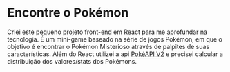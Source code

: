 # Encontre o Pokémon

Criei este pequeno projeto front-end em React para me aprofundar na tecnologia. É um mini-game baseado na série de jogos Pokémon, em que o objetivo é encontrar o Pokémon Misterioso através de palpites de suas características. Além do React utilizei a api [PokéAPI V2](https://pokeapi.co/) e precisei calcular a distribuição dos valores/stats dos Pokémons.
